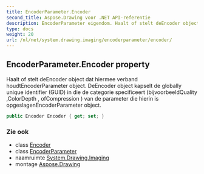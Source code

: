 ```yaml
---
title: EncoderParameter.Encoder
second_title: Aspose.Drawing voor .NET API-referentie
description: EncoderParameter eigendom. Haalt of stelt deEncoder object dat hiermee verband houdtEncoderParameter object. DeEncoder object kapselt de globally unique identifier GUID in die de categorie specificeert bijvoorbeeldQuality ColorDepth  ofCompression  van de parameter die hierin is opgeslagenEncoderParameter object.
type: docs
weight: 20
url: /nl/net/system.drawing.imaging/encoderparameter/encoder/
---
```

## EncoderParameter.Encoder property

Haalt of stelt deEncoder object dat hiermee verband houdtEncoderParameter object. DeEncoder object kapselt de globally unique identifier (GUID) in die de categorie specificeert (bijvoorbeeldQuality ,ColorDepth , ofCompression ) van de parameter die hierin is opgeslagenEncoderParameter object.

```csharp
public Encoder Encoder { get; set; }
```

### Zie ook

* class [Encoder](../../encoder/)
* class [EncoderParameter](../)
* naamruimte [System.Drawing.Imaging](../../encoderparameter/)
* montage [Aspose.Drawing](../../../)


